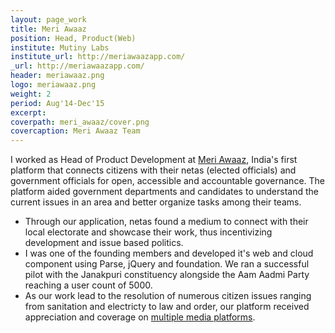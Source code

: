 ```yaml
---
layout: page_work
title: Meri Awaaz
position: Head, Product(Web)
institute: Mutiny Labs
institute_url: http://meriawaazapp.com/
_url: http://meriawaazapp.com/
header: meriawaaz.png
logo: meriawaaz.png
weight: 2
period: Aug'14-Dec'15
excerpt: 
coverpath: meri_awaaz/cover.png
covercaption: Meri Awaaz Team
---
```


I worked as Head of Product Development at <a href="http://meriawaazapp.com/">Meri Awaaz</a>, India's first platform that connects citizens with their netas (elected officials) and government officials for open, accessible and accountable governance. The platform aided government departments and candidates to understand the current issues in an area and better organize tasks among their teams. 

 - Through our application, netas found a medium to connect with their local electorate and showcase their work, thus incentivizing development and issue based politics. 
 - I was one of the founding members and developed it's web and cloud component using Parse, jQuery and foundation. We ran a successful pilot with the Janakpuri constituency alongside the Aam Aadmi Party reaching a user count of 5000. 
 - As our work lead to the resolution of numerous citizen issues ranging from sanitation and electricty to law and order, our platform received appreciation and coverage on <a href="http://meriawaazapp.com/press.html#6">multiple media platforms</a>. 